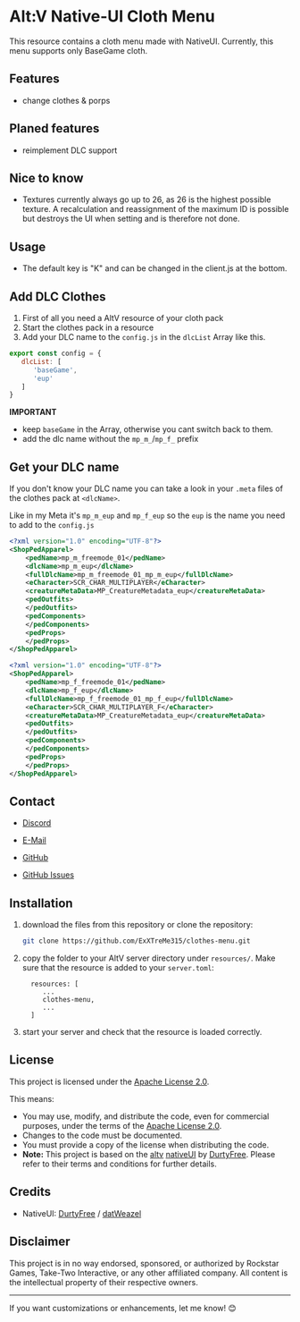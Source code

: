 # Alt:V Native-UI Cloth Menu

This resource contains a cloth menu made with NativeUI.
Currently, this menu supports only BaseGame cloth.

## Features

- change clothes & porps

## Planed features
- reimplement DLC support

## Nice to know
- Textures currently always go up to 26, as 26 is the highest possible texture. A recalculation and reassignment of the maximum ID is possible but destroys the UI when setting and is therefore not done.

## Usage
- The default key is "K" and can be changed in the client.js at the bottom.

## Add DLC Clothes
1. First of all you need a AltV resource of your cloth pack
2. Start the clothes pack in a resource
3. Add your DLC name to the `config.js` in the `dlcList` Array like this. 
```js
export const config = {
   dlcList: [
      'baseGame',
      'eup'
   ]
}
```
**IMPORTANT**
- keep `baseGame` in the Array, otherwise you cant switch back to them.
- add the dlc name without the `mp_m_`/`mp_f_` prefix

## Get your DLC name
If you don't know your DLC name you can take a look in your `.meta` files of the clothes pack at `<dlcName>`.

Like in my Meta it's `mp_m_eup` and `mp_f_eup` so the `eup` is the name you need to add to the `config.js`

```xml
<?xml version="1.0" encoding="UTF-8"?>
<ShopPedApparel>
	<pedName>mp_m_freemode_01</pedName>
	<dlcName>mp_m_eup</dlcName>
	<fullDlcName>mp_m_freemode_01_mp_m_eup</fullDlcName>
	<eCharacter>SCR_CHAR_MULTIPLAYER</eCharacter>
	<creatureMetaData>MP_CreatureMetadata_eup</creatureMetaData>
	<pedOutfits>
	</pedOutfits>
	<pedComponents>
	</pedComponents>
	<pedProps>
	</pedProps>
</ShopPedApparel>
```

```xml
<?xml version="1.0" encoding="UTF-8"?>
<ShopPedApparel>
	<pedName>mp_f_freemode_01</pedName>
	<dlcName>mp_f_eup</dlcName>
	<fullDlcName>mp_f_freemode_01_mp_f_eup</fullDlcName>
	<eCharacter>SCR_CHAR_MULTIPLAYER_F</eCharacter>
	<creatureMetaData>MP_CreatureMetadata_eup</creatureMetaData>
	<pedOutfits>
	</pedOutfits>
	<pedComponents>
	</pedComponents>
	<pedProps>
	</pedProps>
</ShopPedApparel>
```

## Contact
- [Discord](https://discordapp.com/users/396472444388376577)
- [E-Mail](mailto:exxtreme@richman-gaming.de?subject=AltV%20Cloth%20a%20Menu)

- [GitHub](https://github.com/ExXTreMe315)
- [GitHub Issues](https://github.com/ExXTreMe315/clothes-menu/issues)

## Installation
1. download the files from this repository or clone the repository:
   ```bash
   git clone https://github.com/ExXTreMe315/clothes-menu.git
   ```

2. copy the folder to your AltV server directory under `resources/`.
   Make sure that the resource is added to your `server.toml`:

    ```text
      resources: [
         ...
         clothes-menu,
         ...
      ]
    ```

4. start your server and check that the resource is loaded correctly.

## License
This project is licensed under the [Apache License 2.0](https://www.apache.org/licenses/LICENSE-2.0).

This means:

- You may use, modify, and distribute the code, even for commercial purposes, under the terms of the [Apache License 2.0](https://www.apache.org/licenses/LICENSE-2.0).
- Changes to the code must be documented.
- You must provide a copy of the license when distributing the code.
- **Note:** This project is based on the [altv](https://altv.mp/de/) [nativeUI](https://github.com/DurtyFree/alt-V-NativeUI) by [DurtyFree](https://github.com/DurtyFree). Please refer to their terms and conditions for further details.

## Credits

- NativeUI: [DurtyFree](https://github.com/DurtyFree/alt-V-NativeUI) / [datWeazel](https://github.com/datWeazel/alt-V-NativeUI)


## Disclaimer

This project is in no way endorsed, sponsored, or authorized by Rockstar Games, Take-Two Interactive, or any other affiliated company. All content is the intellectual property of their respective owners.

---
If you want customizations or enhancements, let me know! 😊